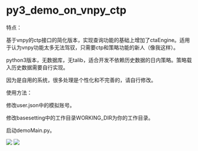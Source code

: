# py3_demo_on_vnpy_ctp
特点：

基于vnpy的ctp接口的简化版本，实现查询功能的基础上增加了ctaEngine。适用于认为vnpy功能太多无法驾驭，只需要ctp和策略功能的新人（像我这样）。

python3版本，无数据库，无talib，适合开发不依赖历史数据的日内策略。策略载入历史数据需要自行实现。

因为是自用的系统，很多处理是个性化和不完善的，请自行修改。


使用方法：

修改user.json中的模拟账号。

修改basesetting中的工作目录WORKING_DIR为你的工作目录。

启动demoMain.py。




![](https://github.com/vvipi/py3_demo_on_vnpy_ctp/raw/master/screenshots/screenshot20180308.PNG)
![](https://wx3.sinaimg.cn/mw690/4a78b4eegy1ftqt77pbl7j23402c0qv6.jpg)

